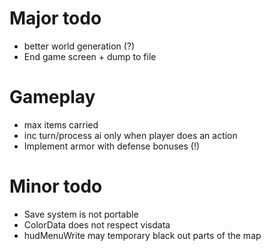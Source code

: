 Major todo
==========
* better world generation (?)
* End game screen + dump to file

Gameplay
========
* max items carried
* inc turn/process ai only when player does an action
* Implement armor with defense bonuses (!)

Minor todo
==========
* Save system is not portable
* ColorData does not respect visdata
* hudMenuWrite may temporary black out parts of the map
